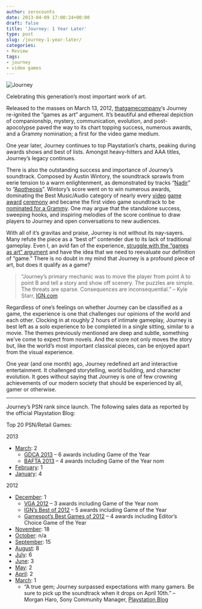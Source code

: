 ```yaml
---
author: zerocounts
date: 2013-04-09 17:00:24+00:00
draft: false
title: 'Journey: 1 Year Later'
type: post
slug: /journey-1-year-later/
categories:
- Review
tags:
- journey
- video games
---
```


![Journey](/journey-screen-one.png)

Celebrating this generation’s most important work of art.

Released to the masses on March 13, 2012, [thatgamecompany](http://thatgamecompany.com/)‘s Journey re-ignited the “games as art” argument. It’s beautiful and ethereal depiction of companionship, mystery, communication, evolution, and post-apocolypse paved the way to its chart topping success, numerous awards, and a Grammy nomination; a first for the video game medium.

One year later, Journey continues to top Playstation’s charts, peaking during awards shows and best of lists. Amongst heavy-hitters and AAA titles, Journey’s legacy continues.

There is also the outstanding success and importance of Journey’s soundtrack. Composed by Austin Wintory, the soundtrack sprawls from eerie tension to a warm enlightenment, as demonstrated by tracks “[Nadir](http://www.youtube.com/watch?v=UTkq8ZhbvcM)” to “[Apotheosis](http://www.youtube.com/watch?v=ypNgvc6c6Cc)”. Wintory’s score went on to win numerous awards, dominating the Best Music/Audio category of nearly every [video](http://www.spike.com/events/video-game-awards-2012-nominees/voting/best-original-score) [game](http://www.ign.com/wikis/best-of-2012/Best_Overall_Music) [award](http://gamechoiceawards.com/winners/index.html) [ceremony](http://awards.bafta.org/award/2013/games/original-music) and became the first video game soundtrack to be [nominated for a Grammy](http://www.grammy.com/nominees?genre=11). One may argue that the standalone success, sweeping hooks, and inspiring melodies of the score continue to draw players to Journey and open conversations to new audiences.

With all of it’s gravitas and praise, Journey is not without its nay-sayers. Many refute the piece as a “best of” contender due to its lack of traditional gameplay. Even I, an avid fan of the experience, [struggle with the “games as art” argument](http://www.ign.com/articles/2012/12/31/opinion-games-as-art-another-perspective) and have the idea that we need to reevaluate our definition of “game.” There is no doubt in my mind that Journey is a profound piece of art, but does it qualify as a game?

> “Journey’s primary mechanic was to move the player from point A to point B and tell a story and show off scenery. The puzzles are simple. The threats are sparse. Consequences are inconsequential.” – Kyle Starr, [IGN.com](http://www.ign.com/articles/2012/12/31/opinion-games-as-art-another-perspective#comment-752247883)

Regardless of one’s feelings on whether Journey can be classified as a game, the experience is one that challenges our opinions of the world and each other. Clocking in at roughly 2 hours of intimate gameplay, Journey is best left as a solo experience to be completed in a single sitting, similar to a movie. The themes previously mentioned are deep and subtle, something we’ve come to expect from novels. And the score not only moves the story but, like the world’s most important classical pieces, can be enjoyed apart from the visual experience.

One year (and one month) ago, Journey redefined art and interactive entertainment. It challenged storytelling, world building, and character evolution. It goes without saying that Journey is one of few crowning achievements of our modern society that should be experienced by all, gamer or otherwise.

---

Journey’s PSN rank since launch. The following sales data as reported by the official Playstation Blog:

Top 20 PSN/Retail Games:

2013

- [March](http://blog.us.playstation.com/2013/04/08/march-2013-psn-top-sellers/): 2
  - [GDCA 2013](http://gamechoiceawards.com/winners/index.html) – 6 awards including Game of the Year
  - [BAFTA 2013](http://awards.bafta.org/award/2013/games) – 4 awards including Game of the Year nom
- [February](https://blog.us.playstation.com/2013/03/07/february-2013-psn-top-sellers-journey-treks-back-to-number-1/): 1
- [January](http://blog.us.playstation.com/2013/02/06/january-2013-psn-top-sellers-the-unfinished-swan-finishes-first/): 4

2012

- [December](http://blog.us.playstation.com/2013/01/09/december-2012-psn-top-sellers-journey-reclaims-the-top-spot/): 1
  - [VGA 2012](http://www.spike.com/events/video-game-awards-2012-nominees/voting/game-of-the-year) – 3 awards including Game of the Year nom
  - [IGN’s Best of 2012](http://www.ign.com/wikis/best-of-2012) – 5 awards including Game of the Year
  - [Gamespot’s Best Games of 2012](http://www.gamespot.com/best-of-2012/) – 4 awards including Editor’s Choice Game of the Year
- [November](http://blog.us.playstation.com/2012/12/06/november-2012-psn-top-sellers-the-walking-dead-goes-out-with-a-bang/): 18
- [October](http://blog.us.playstation.com/2012/11/08/october-2012-psn-top-sellers-retro-city-rampage-dominates-ps-vita-charts/): n/a
- [September](http://blog.us.playstation.com/2012/10/08/september-2012-psn-top-sellers-the-walking-dead-crawls-back-to-the-top/): 15
- [August](http://blog.us.playstation.com/2012/09/12/august-2012-psn-top-sellers-counterstrike-global-offensive-storms-the-charts/): 8
- [July](http://blog.us.playstation.com/2012/08/10/july-2012-psn-top-sellers-the-walking-dead-takes-the-lead/): 6
- [June](http://blog.us.playstation.com/2012/07/11/june-2012-psn-top-sellers-magic-the-gathering-casts-a-powerful-spell/): 3
- [May](http://blog.us.playstation.com/2012/06/13/may-2012-psn-top-sellers-the-walking-dead-invades-the-charts/): 2
- [April](http://blog.us.playstation.com/2012/05/15/april-2012-psn-top-sellers-i-am-alive-survives-the-competition/): 2
- [March](http://blog.us.playstation.com/2012/04/06/march-2012-psn-top-sellers-journey-soars/): 1
  - “A true gem; Journey surpassed expectations with many gamers. Be sure to pick up the soundtrack when it drops on April 10th.” – Morgan Haro, Sony Community Manager, [Playstation Blog](http://blog.us.playstation.com/2012/04/06/march-2012-psn-top-sellers-journey-soars/)
